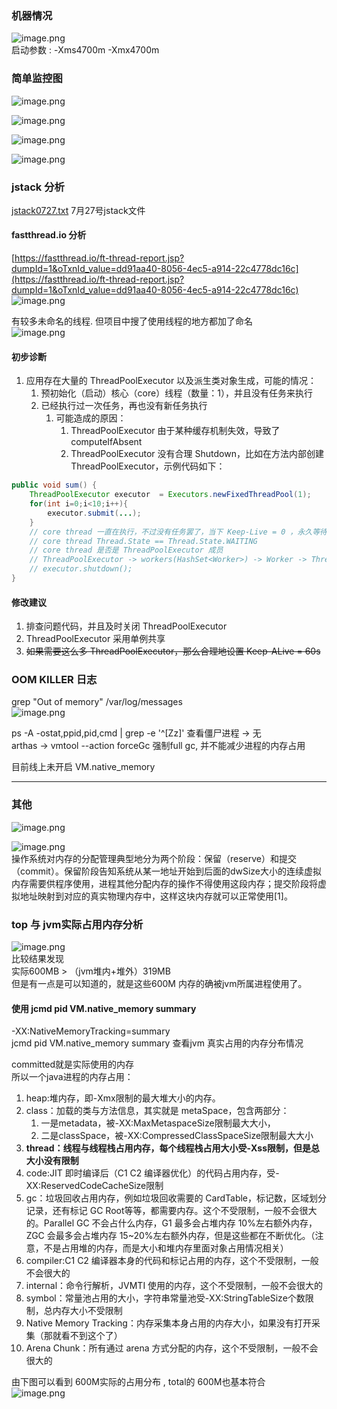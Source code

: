 <a name="DPaM7"></a>
### 机器情况
![image.png](https://cdn.nlark.com/yuque/0/2023/png/22532014/1692252842126-b03337e0-4ee0-4008-a1bb-bcc133517391.png#averageHue=%231a1a1a&clientId=u336e93ac-7800-4&from=paste&height=149&id=u5c239e13&originHeight=149&originWidth=722&originalType=binary&ratio=1&rotation=0&showTitle=false&size=40993&status=done&style=none&taskId=udebe0f95-121c-42bf-9d45-dc4ad7b8ff9&title=&width=722)<br />启动参数 :  -Xms4700m -Xmx4700m
<a name="W2XFv"></a>
### 简单监控图
![image.png](https://cdn.nlark.com/yuque/0/2023/png/22532014/1692243239633-5772ce33-29ec-4132-9e1a-ede5dc91476a.png#averageHue=%23e9e9e9&clientId=u2a4ef6e0-6bc0-4&from=paste&height=1071&id=u774076be&originHeight=1071&originWidth=1342&originalType=binary&ratio=1&rotation=0&showTitle=false&size=207138&status=done&style=none&taskId=ubb8a725c-249e-47ce-a66e-2bd57156d30&title=&width=1342)

![image.png](https://cdn.nlark.com/yuque/0/2023/png/22532014/1692243269513-ae416e42-4da6-46e9-a2ed-d441e5bea78d.png#averageHue=%23d1d1d1&clientId=u2a4ef6e0-6bc0-4&from=paste&height=299&id=u00106147&originHeight=299&originWidth=1139&originalType=binary&ratio=1&rotation=0&showTitle=false&size=65832&status=done&style=none&taskId=u55270fe2-7e44-4a39-8d87-a8bba7f3c0d&title=&width=1139)

![image.png](https://cdn.nlark.com/yuque/0/2023/png/22532014/1692243291465-00b9d18c-f5c4-4767-b8c2-ad026de83e5e.png#averageHue=%23e7e7e6&clientId=u2a4ef6e0-6bc0-4&from=paste&height=741&id=u34642dd4&originHeight=741&originWidth=1334&originalType=binary&ratio=1&rotation=0&showTitle=false&size=162067&status=done&style=none&taskId=ub504f7b7-1bec-44f2-b547-240a6e76e11&title=&width=1334)

![image.png](https://cdn.nlark.com/yuque/0/2023/png/22532014/1692243648212-ebbcd9ef-d24f-4cdf-b93f-4e5d7d209b1c.png#averageHue=%232c2c2c&clientId=u128b0bcc-3579-4&from=paste&height=232&id=EjJPO&originHeight=232&originWidth=775&originalType=binary&ratio=1&rotation=0&showTitle=false&size=94030&status=done&style=none&taskId=u3783bbd2-5083-458d-8561-4b238d9dda9&title=&width=775)
<a name="df0i4"></a>
### jstack 分析

[jstack0727.txt](https://www.yuque.com/attachments/yuque/0/2023/txt/222258/1692259897529-e073ebf7-b7b3-4742-82be-a7f2fba55367.txt?_lake_card=%7B%22src%22%3A%22https%3A%2F%2Fwww.yuque.com%2Fattachments%2Fyuque%2F0%2F2023%2Ftxt%2F222258%2F1692259897529-e073ebf7-b7b3-4742-82be-a7f2fba55367.txt%22%2C%22name%22%3A%22jstack0727.txt%22%2C%22size%22%3A1378256%2C%22ext%22%3A%22txt%22%2C%22source%22%3A%22%22%2C%22status%22%3A%22done%22%2C%22download%22%3Atrue%2C%22taskId%22%3A%22u19b946f3-34aa-4862-b8ce-a6458cdd5e3%22%2C%22taskType%22%3A%22transfer%22%2C%22type%22%3A%22text%2Fplain%22%2C%22mode%22%3A%22title%22%2C%22id%22%3A%22u8eb16829%22%2C%22card%22%3A%22file%22%7D)   7月27号jstack文件
<a name="EsDeY"></a>
#### fastthread.io 分析 
[https://fastthread.io/ft-thread-report.jsp?dumpId=1&oTxnId_value=dd91aa40-8056-4ec5-a914-22c4778dc16c](https://fastthread.io/ft-thread-report.jsp?dumpId=1&oTxnId_value=dd91aa40-8056-4ec5-a914-22c4778dc16c)<br />![image.png](https://cdn.nlark.com/yuque/0/2023/png/22532014/1692252662900-1af8c157-d3cc-4373-8018-e9a9729af90c.png#averageHue=%2380c48c&clientId=u128b0bcc-3579-4&from=paste&height=1797&id=u96be289d&originHeight=1797&originWidth=1618&originalType=binary&ratio=1&rotation=0&showTitle=false&size=393218&status=done&style=none&taskId=u65eb4719-e6c8-401f-a11d-3bc34f2f379&title=&width=1618)

有较多未命名的线程.  但项目中搜了使用线程的地方都加了命名<br />![image.png](https://cdn.nlark.com/yuque/0/2023/png/22532014/1692252730083-47ca2421-2b79-4135-b0ea-d287870d696e.png#averageHue=%2380807f&clientId=u128b0bcc-3579-4&from=paste&height=704&id=uf159014f&originHeight=704&originWidth=862&originalType=binary&ratio=1&rotation=0&showTitle=false&size=220612&status=done&style=none&taskId=u0c6804cc-c043-4722-870b-b600261ae4a&title=&width=862)

<a name="Ca1X1"></a>
#### 初步诊断

1. 应用存在大量的 ThreadPoolExecutor 以及派生类对象生成，可能的情况：
   1. 预初始化（启动）核心（core）线程（数量：1），并且没有任务来执行
   2. 已经执行过一次任务，再也没有新任务执行
      1. 可能造成的原因：
         1. ThreadPoolExecutor 由于某种缓存机制失效，导致了 computeIfAbsent
         2. ThreadPoolExecutor 没有合理 Shutdown，比如在方法内部创建 ThreadPoolExecutor，示例代码如下：
```java
public void sum() {
    ThreadPoolExecutor executor  = Executors.newFixedThreadPool(1);
	for(int i=0;i<10;i++){
    	executor.submit(...);
    }
    // core thread 一直在执行，不过没有任务罢了，当下 Keep-Live = 0 ，永久等待
    // core thread Thread.State == Thread.State.WAITING
    // core thread 是否是 ThreadPoolExecutor 成员
    // ThreadPoolExecutor -> workers(HashSet<Worker>) -> Worker -> Thread
    // executor.shutdown();
}
```

<a name="UF0yJ"></a>
#### 修改建议

1. 排查问题代码，并且及时关闭 ThreadPoolExecutor
2. ThreadPoolExecutor 采用单例共享
3. ~~如果需要这么多 ThreadPoolExecutor，那么合理地设置 Keep-ALive = 60s~~

<a name="Ga0fu"></a>
### OOM KILLER 日志
grep "Out of memory" /var/log/messages<br />![image.png](https://cdn.nlark.com/yuque/0/2023/png/22532014/1692243425611-dbab2be4-d5aa-4200-88d0-45a6534e2828.png#averageHue=%23252525&clientId=u128b0bcc-3579-4&from=paste&height=179&id=uaf4695c7&originHeight=179&originWidth=1526&originalType=binary&ratio=1&rotation=0&showTitle=false&size=147798&status=done&style=none&taskId=u3a206216-b99a-4544-ae91-bd5c16ba174&title=&width=1526)



ps -A -ostat,ppid,pid,cmd | grep -e '^[Zz]'  查看僵尸进程    ->  无<br />arthas -> vmtool --action forceGc   强制full gc,  并不能减少进程的内存占用

目前线上未开启 VM.native_memory

---



<a name="UZ374"></a>
### 其他
![image.png](https://cdn.nlark.com/yuque/0/2023/png/22532014/1692256007677-032a4df5-01ec-403b-a146-6742ba2541b1.png#averageHue=%23acd257&clientId=uc7dbb0fa-c268-4&from=paste&height=384&id=mjF11&originHeight=384&originWidth=618&originalType=binary&ratio=1&rotation=0&showTitle=false&size=61290&status=done&style=none&taskId=ua77c1e6d-0bff-4248-804d-9edaae893d2&title=&width=618)

![image.png](https://cdn.nlark.com/yuque/0/2023/png/22532014/1692243648212-ebbcd9ef-d24f-4cdf-b93f-4e5d7d209b1c.png#averageHue=%232c2c2c&clientId=u128b0bcc-3579-4&from=paste&height=232&id=Nn44m&originHeight=232&originWidth=775&originalType=binary&ratio=1&rotation=0&showTitle=false&size=94030&status=done&style=none&taskId=u3783bbd2-5083-458d-8561-4b238d9dda9&title=&width=775)<br />操作系统对内存的分配管理典型地分为两个阶段：保留（reserve）和提交（commit）。保留阶段告知系统从某一地址开始到后面的dwSize大小的连续虚拟内存需要供程序使用，进程其他分配内存的操作不得使用这段内存；提交阶段将虚拟地址映射到对应的真实物理内存中，这样这块内存就可以正常使用[1]。

<a name="vmiN4"></a>
### top 与 jvm实际占用内存分析
![image.png](https://cdn.nlark.com/yuque/0/2023/png/22532014/1692257310131-492bfd83-ce54-465d-b385-0e55aaddcb67.png#averageHue=%2381807f&clientId=u51183b6f-3785-4&from=paste&height=466&id=u6defc24f&originHeight=466&originWidth=877&originalType=binary&ratio=1&rotation=0&showTitle=false&size=127539&status=done&style=none&taskId=u16c5ecce-1886-4ddb-b32e-bfb61d40e7e&title=&width=877)<br />比较结果发现<br />实际600MB > （jvm堆内+堆外）319MB<br />但是有一点是可以知道的，就是这些600M 内存的确被jvm所属进程使用了。

<a name="D0mLC"></a>
#### 使用  jcmd pid VM.native_memory summary
-XX:NativeMemoryTracking=summary<br />jcmd pid VM.native_memory summary 查看jvm 真实占用的内存分布情况

committed就是实际使用的内存<br />所以一个java进程的内存占用：

1. heap:堆内存，即-Xmx限制的最大堆大小的内存。
2. class：加载的类与方法信息，其实就是 metaSpace，包含两部分：
   1. 一是metadata，被-XX:MaxMetaspaceSize限制最大大小，
   2. 二是classSpace，被-XX:CompressedClassSpaceSize限制最大大小
3. **thread：线程与线程栈占用内存，每个线程栈占用大小受-Xss限制，但是总大小没有限制**
4. code:JIT 即时编译后（C1 C2 编译器优化）的代码占用内存，受-XX:ReservedCodeCacheSize限制
5. gc：垃圾回收占用内存，例如垃圾回收需要的 CardTable，标记数，区域划分记录，还有标记 GC Root等等，都需要内存。这个不受限制，一般不会很大的。Parallel GC 不会占什么内存，G1 最多会占堆内存 10%左右额外内存，ZGC 会最多会占堆内存 15~20%左右额外内存，但是这些都在不断优化。（注意，不是占用堆的内存，而是大小和堆内存里面对象占用情况相关）
6. compiler:C1 C2 编译器本身的代码和标记占用的内存，这个不受限制，一般不会很大的
7. internal：命令行解析，JVMTI 使用的内存，这个不受限制，一般不会很大的
8. symbol：常量池占用的大小，字符串常量池受-XX:StringTableSize个数限制，总内存大小不受限制
9. Native Memory Tracking：内存采集本身占用的内存大小，如果没有打开采集（那就看不到这个了）
10. Arena Chunk：所有通过 arena 方式分配的内存，这个不受限制，一般不会很大的

由下图可以看到 600M实际的占用分布 , total的 600M也基本符合<br />![image.png](https://cdn.nlark.com/yuque/0/2023/png/22532014/1692258119493-f27378ea-44d0-4467-affa-678e0b49fbb8.png#averageHue=%2310204a&clientId=u1b7dc335-1ebc-4&from=paste&height=725&id=u4805eb11&originHeight=725&originWidth=865&originalType=binary&ratio=1&rotation=0&showTitle=false&size=224895&status=done&style=none&taskId=ub8a20032-895f-48dc-b6ff-79feea350eb&title=&width=865)


